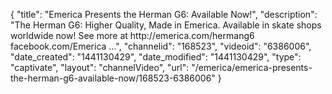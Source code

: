 {
    "title": "Emerica Presents the Herman G6: Available Now!",
    "description": "The Herman G6: Higher Quality, Made in Emerica. Available in skate shops worldwide now! See more at http:\/\/emerica.com\/hermang6 facebook.com\/Emerica ...",
    "channelid": "168523",
    "videoid": "6386006",
    "date_created": "1441130429",
    "date_modified": "1441130429",
    "type": "captivate",
    "layout": "channelVideo",
    "url": "\/emerica\/emerica-presents-the-herman-g6-available-now\/168523-6386006"
}
